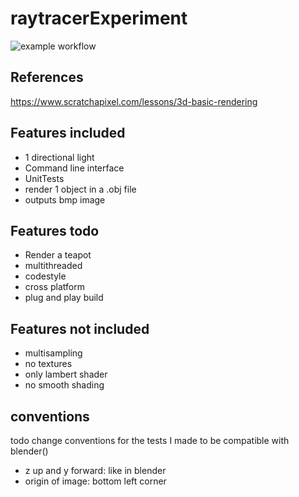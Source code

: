 # raytracerExperiment


![example workflow](https://github.com/rischpierre/raytracerExperiment/actions/workflows/main.yml/badge.svg)


## References
https://www.scratchapixel.com/lessons/3d-basic-rendering

## Features included
- 1 directional light 
- Command line interface
- UnitTests
- render 1 object in a .obj file
- outputs bmp image

## Features todo 
- Render a teapot
- multithreaded
- codestyle
- cross platform
- plug and play build

## Features not included
- multisampling
- no textures
- only lambert shader
- no smooth shading

## conventions
todo change conventions for the tests I made to be compatible with blender() 
- z up and y forward: like in blender
- origin of image: bottom left corner